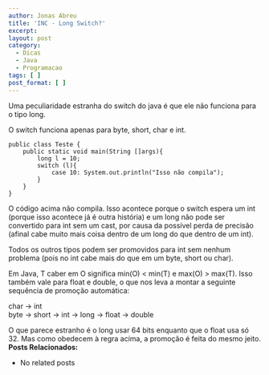 ```yaml
---
author: Jonas Abreu
title: 'INC - Long Switch?'
excerpt:
layout: post
category:
  - Dicas
  - Java
  - Programacao
tags: [ ]
post_format: [ ]
---
```

Uma peculiaridade estranha do switch do java é que ele não funciona para o tipo long.

O switch funciona apenas para byte, short, char e int.

    
    public class Teste {
    	public static void main(String []args){
    		long l = 10;
    		switch (l){
    			case 10: System.out.println("Isso não compila");
    		}
    	}
    }
    

O código acima não compila. Isso acontece porque o switch espera um int (porque isso acontece já é outra história) e um long não pode ser convertido para int sem um cast, por causa da possível perda de precisão (afinal cabe muito mais coisa dentro de um long do que dentro de um int).

Todos os outros tipos podem ser promovidos para int sem nenhum problema (pois no int cabe mais do que em um byte, short ou char).

Em Java, T caber em O significa min(O) < min(T) e max(O) > max(T). Isso também vale para float e double, o que nos leva a montar a seguinte sequência de promoção automática:

char -> int  
byte -> short -> int -> long -> float -> double

O que parece estranho é o long usar 64 bits enquanto que o float usa só 32. Mas como obedecem à regra acima, a promoção é feita do mesmo jeito. 
**Posts Relacionados:** 
*   No related posts

















